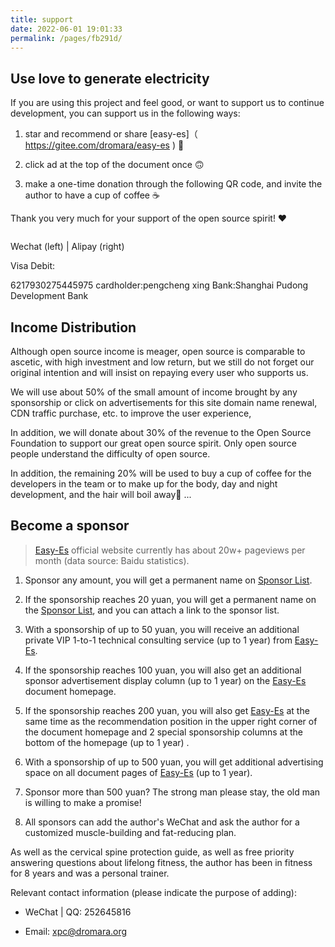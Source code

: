 ```yaml
---
title: support
date: 2022-06-01 19:01:33
permalink: /pages/fb291d/
---
```


## Use love to generate electricity

If you are using this project and feel good, or want to support us to continue development, you can support us in the following ways:

1. star and recommend or share [easy-es]（ https://gitee.com/dromara/easy-es ) 🚀

2. click ad at the top of the document once 🙃

3. make a one-time donation through the following QR code, and invite the author to have a cup of coffee ☕ ️

Thank you very much for your support of the open source spirit! ❤️

<img :src="$withBase('/img/vx-donate.png')" style="zoom: 95%"><img :src="$withBase('/img/alipay-donate.png')" style="zoom: 95%">

Wechat (left) | Alipay (right)

Visa Debit:

6217930275445975 cardholder:pengcheng xing Bank:Shanghai Pudong Development Bank

## Income Distribution

Although open source income is meager, open source is comparable to ascetic, with high investment and low return, but we still do not forget our original intention and will insist on repaying every user who supports us.

We will use about 50% of the small amount of income brought by any sponsorship or click on advertisements for this site domain name renewal, CDN traffic purchase, etc. to improve the user experience,

In addition, we will donate about 30% of the revenue to the Open Source Foundation to support our great open source spirit. Only open source people understand the difficulty of open source.

In addition, the remaining 20% will be used to buy a cup of coffee for the developers in the team or to make up for the body, day and night development, and the hair will boil away👴 ...

## Become a sponsor

> [Easy-Es](https://easy-es.cn/) official website currently has about 20w+ pageviews per month (data source: Baidu statistics).

1. Sponsor any amount, you will get a permanent name on [Sponsor List](/pages/b52ac5/).

2. If the sponsorship reaches 20 yuan, you will get a permanent name on the [Sponsor List](/pages/b52ac5/), and you can attach a link to the sponsor list.

3. With a sponsorship of up to 50 yuan, you will receive an additional private VIP 1-to-1 technical consulting service (up to 1 year) from [Easy-Es](https://easy-es.cn/).

4. If the sponsorship reaches 100 yuan, you will also get an additional sponsor advertisement display column (up to 1 year) on the [Easy-Es](https://easy-es.cn/) document homepage.

5. If the sponsorship reaches 200 yuan, you will also get [Easy-Es](https://easy-es.cn/) at the same time as the recommendation position in the upper right corner of the document homepage and 2 special sponsorship columns at the bottom of the homepage (up to 1 year) .

6. With a sponsorship of up to 500 yuan, you will get additional advertising space on all document pages of [Easy-Es](https://easy-es.cn/) (up to 1 year).

7. Sponsor more than 500 yuan? The strong man please stay, the old man is willing to make a promise!

8. All sponsors can add the author's WeChat and ask the author for a customized muscle-building and fat-reducing plan.

As well as the cervical spine protection guide, as well as free priority answering questions about lifelong fitness, the author has been in fitness for 8 years and was a personal trainer.

Relevant contact information (please indicate the purpose of adding):

* WeChat | QQ: 252645816

* Email: xpc@dromara.org